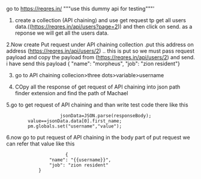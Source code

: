 go to https://reqres.in/   """use this dummy api for testing"""'

1. create a collection (API chaining) and use get request tp get all users data.((https://reqres.in/api/users?page=2)) and then click on send. as a reponse we will get all the users data.

2.Now create Put request under API chaining collection .put this address on address (https://reqres.in/api/users/2) ..
this is put  so we must pass request payload and copy the payload from (https://reqres.in/api/users/2) 
and send. i have send this payload {    "name": "morpheus",    "job": "zion resident"}


3. go to API chaining collecion>three dots>variable>username 

4. COpy all the response of get request of API chaining into json path finder extension and find the path of Machael

5.go to get request of API chaining  and than write test code there like this


                        jsonData=JSON.parse(responseBody);
			value==jsonData.data[0].first_name;
			pm.globals.set("username","value");

6.now go to put request of API chaining in the body part of put request we can refer that value like this
       
                  	      {
    				"name": "{{username}}",
   			        "job": "zion resident"
				}